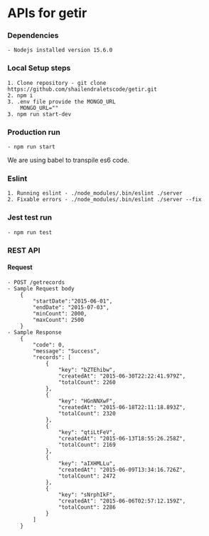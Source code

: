 # APIs for getir

### Dependencies

    - Nodejs installed version 15.6.0

### Local Setup steps

    1. Clone repository - git clone https://github.com/shailendraletscode/getir.git
    2. npm i
    3. .env file provide the MONGO_URL
        MONGO_URL=""
    3. npm run start-dev

### Production run

    - npm run start

We are using babel to transpile es6 code.

### Eslint

    1. Running eslint - ./node_modules/.bin/eslint ./server
    2. Fixable errors - ./node_modules/.bin/eslint ./server --fix

### Jest test run

    - npm run test

### REST API

#### Request

    - POST /getrecords
    - Sample Request body
        {
            "startDate":"2015-06-01",
            "endDate": "2015-07-03",
            "minCount": 2000,
            "maxCount": 2500
        }
    - Sample Response
        {
            "code": 0,
            "message": "Success",
            "records": [
                {
                    "key": "bZTEhibw",
                    "createdAt": "2015-06-30T22:22:41.979Z",
                    "totalCount": 2260
                },
                {
                    "key": "HGnNNXwF",
                    "createdAt": "2015-06-18T22:11:18.893Z",
                    "totalCount": 2320
                },
                {
                    "key": "qtiLtFeV",
                    "createdAt": "2015-06-13T18:55:26.258Z",
                    "totalCount": 2169
                },
                {
                    "key": "aIXHMLLu",
                    "createdAt": "2015-06-09T13:34:16.726Z",
                    "totalCount": 2472
                },
                {
                    "key": "sNrphIkF",
                    "createdAt": "2015-06-06T02:57:12.159Z",
                    "totalCount": 2286
                }
            ]
        }
